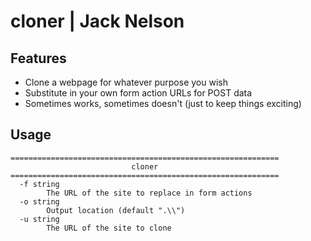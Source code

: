 # cloner | Jack Nelson

## Features
- Clone a webpage for whatever purpose you wish
- Substitute in your own form action URLs for POST data
- Sometimes works, sometimes doesn't (just to keep things exciting)

## Usage
```
============================================================
                           cloner
============================================================
  -f string
        The URL of the site to replace in form actions
  -o string
        Output location (default ".\\")
  -u string
        The URL of the site to clone
```